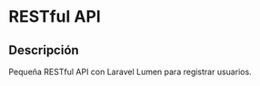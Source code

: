 RESTful API
==================================================

Descripción
-------------

Pequeña RESTful API con Laravel Lumen para registrar usuarios.
